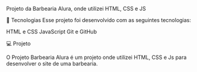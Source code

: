 Projeto da Barbearia Alura, onde utilizei HTML, CSS e JS

🚀 Tecnologias
Esse projeto foi desenvolvido com as seguintes tecnologias:

HTML e CSS
JavaScript
Git e GitHub

💻 Projeto

O Projeto Barbearia Alura é um projeto onde utilizei HTML, CSS e Js para desenvolver o site de uma barbearia.
